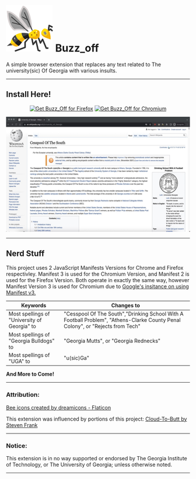 ![](https://github.com/rockenman1234/Buzz_off/blob/main/Source(Chrome)/icon128.png?raw=true) Buzz_off 
==========
A simple browser extension that replaces any text related to The university(sic) Of Georgia with various insults.
***

## Install Here!
<p align="center">
<a href="https://addons.mozilla.org/addon/buzz_off/"><img src="https://user-images.githubusercontent.com/585534/107280546-7b9b2a00-6a26-11eb-8f9f-f95932f4bfec.png" alt="Get Buzz_Off for Firefox"></a>
 <a href="https://chrome.google.com/webstore/detail/buzzoff/njeiabnnggpilaodighggmecepfhmckp"><img src="https://user-images.githubusercontent.com/585534/107280622-91a8ea80-6a26-11eb-8d07-77c548b28665.png" alt="Get Buzz_Off for Chromium"></a>

![](https://github.com/rockenman1234/Buzz_off/blob/main/screenshot.jpeg?raw=true)
***

## Nerd Stuff

This project uses 2 JavaScript Manifests Versions for Chrome and Firefox respectivley. Manifest 3 is used for the Chromium Version, and Manifest 2 is used for the Firefox Version. Both operate in exactly the same way, however Manifest Version 3 is used for Chromium due to <a href="https://www.eff.org/deeplinks/2021/12/googles-manifest-v3-still-hurts-privacy-security-innovation" title="Google-Stuff">Google's insitance on using Manifest v3.</a>

| Keywords | Changes to |
| ------------- | ------------- |
| Most spellings of "University of Georgia" to | "Cesspool Of The South","Drinking School With A Football Problem", "Athens-Clarke County Penal Colony", or "Rejects from Tech" |
| Most spellings of "Georgia Bulldogs" to | "Georgia Mutts", or "Georgia Rednecks" |
| Most spellings of "UGA" to | "u(sic)Ga" |

__And More to Come!__
***

### Attribution:
<a href="https://www.flaticon.com/free-icons/bee" title="bee icons">Bee icons created by dreamicons - Flaticon</a>

This extension was influenced by portions of this project:
<a href="https://github.com/panicsteve/cloud-to-butt/" title="Cloud-To-Butt">Cloud-To-Butt by Steven Frank</a>
***

### Notice:
This extension is in no way supported or endorsed by The Georgia Institute of Technology, or The University of Georgia; unless otherwise noted.
***
